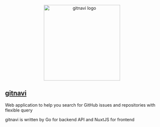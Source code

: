 <p align="center"><a href="https://gitnavi.dev" target="_blank" rel="noopener noreferrer"><img width="250" src="https://user-images.githubusercontent.com/46510874/143766384-ea16ee24-3602-4b83-a979-336c1241c06c.png" alt="gitnavi logo"></a></p>

## [gitnavi](https://gitnavi.dev)
Web application to help you search for GitHub issues and repositories with flexible query

gitnavi is written by Go for backend API and NuxtJS for frontend
